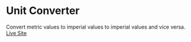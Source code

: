 # Unit Converter
 Convert metric values to imperial values to imperial values and vice versa.  
[Live Site](https://teal-meerkat-8c61f3.netlify.app/)
